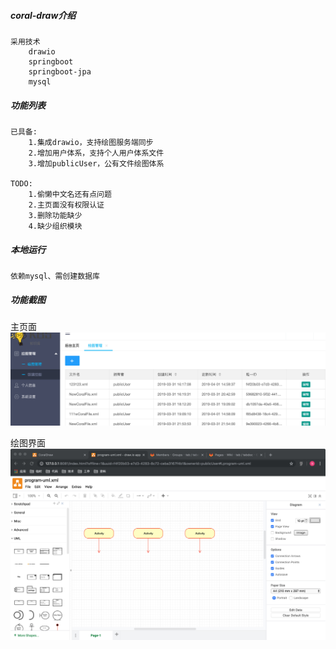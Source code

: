##### coral-draw介绍
    采用技术
        drawio
        springboot
        springboot-jpa
        mysql
        
##### 功能列表
    已具备:
        1.集成drawio，支持绘图服务端同步
        2.增加用户体系，支持个人用户体系文件
        3.增加publicUser，公有文件绘图体系
    
    TODO:
        1.偷懒中文名还有点问题
        2.主页面没有权限认证
        3.删除功能缺少
        4.缺少组织模块
        
      
##### 本地运行
    依赖mysql、需创建数据库
        
##### 功能截图

主页面
![](refer/sc-main.jpg)

绘图界面
![](refer/sc-draw.jpg)